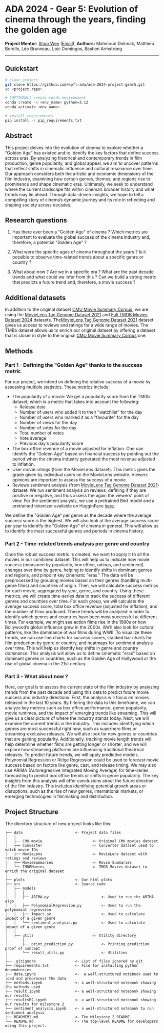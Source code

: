 # ADA 2024 - Gear 5: Evolution of cinema through the years, finding the golden age

**Project Mentor:** [Shuo Wen](http://personnes.epfl.ch/shuo.wen) ([Email](shuo.wen@epfl.ch)),
**Authors:** Mahmoud Dokmak, Matthieu Borello, Léo Brunneau, Loïc Domingos, Bastien Armstrong


<hr style="clear:both">



## Quickstart

```bash
# clone project
git clone https://github.com/epfl-ada/ada-2024-project-gear5.git
cd <project repo>

# [OPTIONAL] create conda environment
conda create -n <env_name> python=3.12
conda activate <env_name>

# install requirements
pip install -r pip_requirements.txt
```

## Abstract

This project delves into the evolution of cinema to explore whether a “Golden Age” has existed and to identify the key factors that define success across eras. By analyzing historical and contemporary trends in film production, genre popularity, and global appeal, we aim to uncover patterns that reflect shifts in cinematic influence and cultural resonance over time. Our approach considers both the artistic and economic dimensions of the film industry, examining how certain genres, themes, and regions rise to prominence and shape cinematic eras. Ultimately, we seek to understand where the current landscape fits within cinema’s broader history and what trends may lie ahead. Through data-driven insights, we hope to tell a compelling story of cinema’s dynamic journey and its role in reflecting and shaping society across decades.

## Research questions

1. Has there ever been a "Golden Age" of cinema ? Which metrics are important to evaluate the global success of the cinema industry and, therefore, a potential "Golden Age" ?

2. What were the specific ages of cinema throughout the years ? Is it possible to observe time-related trends about a specific genre or country ?

3. What about now ? Are we in a specific era ? What are the past decade trends and what could we infer from this ? Can we build a strong metric that predicts a future trend and, therefore, a movie success ?

## Additional datasets
In addition to the original dataset [CMU Movie Summary Corpus](http://www.cs.cmu.edu/~ark/personas/), we are using the [MovieLens Tag Genome Dataset 2021](https://grouplens.org/datasets/movielens/)  and [Full TMDB Movies Dataset 2024](https://www.kaggle.com/datasets/asaniczka/tmdb-movies-dataset-2023-930k-movies/data) datasets.
The[MovieLens Tag Genome Dataset 2021](https://grouplens.org/datasets/movielens/) dataset gives us access to reviews and ratings for a wide range of movies.
The TMBb dataset allows us to enrich our original dataset by offering a dataset that is closer in style to the original [CMU Movie Summary Corpus](http://www.cs.cmu.edu/~ark/personas/) one.

## Methods

### Part 1 - Defining the "Golden Age" thanks to the success metric

For our project, we intend on defining the relative success of a movie by assessing multiple statistics. These metrics include:

- The popularity of a movie: We get a popularity score from the TMDb dataset, which is a metric that takes into account the following:
  - Release date
  - Number of users who added it to their "watchlist" for the day
  - Number of users who marked it as a "favourite" for the day
  - Number of views for the day
  - Number of votes for the day
  - Total number of votes
  - Vote average
  - Previous day's popularity score
- The box office revenue of a movie adjusted for inflation. One can identify the "Golden Age" based on financial success by pointing out the period when the cinema industry generated the most revenue adjusted to inflation.
- User movie ratings (from the MovieLens dataset). This metric gives the grade given by individual users on the MovieLens website. Viewers opinions are important to assess the success of a movie.
- Reviews sentiment analysis (from [MovieLens Tag Genome Dataset 2021](https://grouplens.org/datasets/movielens/)) dataset: We run sentiment analysis on reviews, defining if they are positive or negative, and thus assess the again the viewers' point of view. For the sentiment analysis, we use a pretrained Bert model and a pretrained tokenizer available on HugginFace [here](https://huggingface.co/distilbert/distilbert-base-uncased-finetuned-sst-2-english).

We define the "Golden Age" per genre as the decade where the average success score is the highest. We will also look at the average success score per year to identify the "Golden Age" of cinema in general. This will allow us to identify the most successful genres and periods in cinema history.

### Part 2 - Time-related trends analysis per genre and country

Once the robust success metric is created, we want to apply it to all the movies in our combined dataset. This will help us to indicate how movie success (measured by popularity, box office, ratings, and sentiment) changes over time by genre, helping to identify shifts in dominant genres and regions, and pinpoint key cinematic "eras."
The data will be preprocessed by grouping movies based on their genres (handling multi-genre films) and countries of origin. Then, we will calculate success metrics for each movie, aggregated by year, genre, and country.
Using these metrics, we will create time-series data to track the success of different genres and countries over time. For each group, we will calculate the average success score, total box office revenue (adjusted for inflation), and the number of films produced.
These trends will be analyzed in order to identify which genres and countries have been most successful at different times. For example, we might see action films rise in the 1980s or how Bollywood’s global influence grew in the 2000s. We’ll also look for cultural patterns, like the dominance of war films during WWII.
To visualize these trends, we can use line charts for success scores, stacked bar charts for film production by genre or country, and heatmaps for sentiment analysis over time. This will help us identify key shifts in genre and country dominance.
This analysis will allow us to define cinematic "eras" based on dominant genres or countries, such as the Golden Age of Hollywood or the rise of global cinema in the 21st century.

### Part 3 - What about now ?

Here, our goal is to assess the current state of the film industry by analyzing trends from the past decade and using this data to predict future movie success and industry directions.
First, the analysis will focus on movies released in the last 10 years. By filtering the data to this timeframe, we can analyze key metrics such as box office performance, genre popularity, movie runtimes, and the impact of emerging trends like streaming. This will give us a clear picture of where the industry stands today.
Next, we will examine the current trends in the industry. This includes identifying which genres are most successful right now, such as superhero films or streaming-exclusive releases. We will also look for new genres or countries that are gaining popularity. Additionally, tracking movie length trends will help determine whether films are getting longer or shorter, and we will explore how streaming platforms are influencing traditional theatrical releases.
To predict future trends, we will apply predictive models. Polynomial Regression or Ridge Regression could be used to forecast movie success based on factors like genre, cast, and release timing. We may also use ARIMA (Autoregressive Integrated Moving Average) for time-series forecasting to predict box office trends or shifts in genre popularity.
The key insights from this analysis will offer conclusions about the future direction of the film industry. This includes identifying potential growth areas or disruptions, such as the rise of new genres, international markets, or emerging technologies in filmmaking and distribution.

## Project Structure

The directory structure of new project looks like this:

```text
├── data                        <- Project data files
│   │
│   ├── CMU_movie                       <- Original CMU movies dataset
│   ├── Converter                       <- Converter dataset used to match movie IDs
│   ├── MovieLens                       <- MovieLens dataset with ratings and reviews
│   ├── MovieSummaries                  <- Movie Summaries
│   └── TMDBMovies                      <- TMDB Movies dataset to enrich the original dataset
│
├── plots                       <- Our html plots
├── src                         <- Source code
│   ├── models    
│   │   │
│   │   ├── ARIMA.py                        <- Used to run the ARIMA algo
│   │   ├── PolynomialRegression.py         <- Used to run the polynomial regression 
│   │   ├── Impact.py                       <- Used to calculate impact of a given genre
│   │   └── sentiment_analysis.py           <- Used to calculate impact of a given genre
│   │  
│   ├── utils                           <- Utility directory
│       │
│       ├── print_prediction.py             <- Printing prediction proof of concept
│       └── result_utils.py                 <- Utilities
│
├── .gitignore                  <- List of files ignored by git
├── requirements.txt            <- File for installing python dependencies
├── data.ipynb                  <-  a well-structured notebook used to load and preprocess the data
├── methods.ipynb               <- a well-structured notebook showing the methods used
├── result.ipynb                <- a well-structured notebook showing our results
├── resultsM2.ipynb             <- a well-structured notebook showing our results for milestone 2
├── sentiment_analysis.ipynb    <- a well-structured notebook to run sentiment analysis
├── READMEM2.md                 <- The Milestone 2 README.
└── README.md                   <- The top-level README for developers using this project.

```
